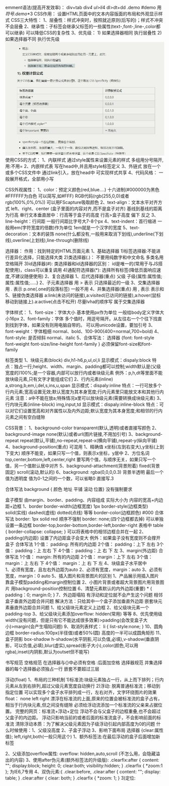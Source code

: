 emment语法(提高开发效率)：
div+tab   div*4   ul>li*4   dl>dt+dd   .demo   #demo   用$符号  .demo$*3
CSS作用：
设置HTML页面中的文本内容版面的布局和外观显示样式
CSS三大特性：
  1、层叠性：样式冲突时，按照就近原则(后写的)；样式不冲突不会层叠
  2、继承性：子标签会继承父标签的一些属性(text-,font-,line-,color都可以继承)  可以降低CSS的复杂性
  3、优先级：
    1) 如果选择器相同 执行层叠性
    2) 如果选择器不同 执行优先级   <img src = "media/优先级.png">
使用CSS的方式：
  1、内联样式  通过style属性来设置元素的样式  多组用分号隔开,用:不用=
  2、内嵌样式表  写在head中,并且用style标签定义
     <style type = "text/css">
        选择器 {
          属性1：属性值1;
          ......
        }
     </style>
  3、外链式  放在一个或多个CSS文件中    通过link引入，放在head中   可实现样式共享
      <link rel="stylesheet" type="text/css" href="style.css" />
  4、代码风格： 一般展开格式，全部用小写

CSS外观属性：
  1、color：预定义颜色(red,blue....)  十六进制(#000000为黑色 #FFFFFF为白色  可以简写,如#FFF)  RGB代码(rgb(255,0,0)或者rgb(100%,0%,0%))   可以用FScapture吸取颜色
  2、text-align：文本水平对齐方式   left、right、center  (盒子里面的内容对齐,而不是盒子对齐)
    基线到基线的距离为行高 单行文本垂直居中：行高等于盒子的高度   行高>盒子高度 偏下   反之
  3、line-height：行间距   一般行间距比字号大7-8个px
  4、text-indent：首行缩进   一般用em(字符宽度的倍数)作为单位   1em就是一个汉字的宽度
  5、text-decoration：文本的装饰
    none(什么都没有,一般用来取消下划线),underline(下划线),overline(上划线),line-through(删除线)

选择器：
  作用：找到特定的HTML页面元素
  1、基础选择器
    1)标签选择器:不能进行差异化选择，只能选择大类
    2)类选择器(.)：
      不要用纯数字和中文命名
      多类名用空格隔开
    3)id选择器(#):
      类选择器和id选择器的区别： id是唯一的(常用于与JS搭配使用)，class可以重复调用
    4)通配符选择器(*):  选择所有标签(降低页面响应速度,不建议随便使用)
  2、复合选择器
    1、后代选择器(重点)  父级 子级{属性:属性值;属性:属性值;.....}
    2、子元素选择器      用 > 表示  只选择最近的一级
    3、交集选择器        用 . 表示  p.one(.one的段落标签)    一般不用
    4、并集选择器(重点)  用 , 表示   表示和
    5、链接伪类选择器
      a:link(未访问的链接),a:visited(已访问的链接),a:hover(鼠标移动到链接上).a:active(点击不松开)   尽量lvha的顺序写 属于交集选择器

字体样式：
  1、font-size：字体大小  基本使用px作为单位  一般给body定义字体大小16px
  2、font-family：字体
    多个值时，用逗号隔开。从左往右一个个往下找直到找到字体，如果没有则用电脑自带的。
    可以用unicode设置，要加引号
  3、font-weight：字体粗细
    normal、bold、100-900(400=normal,700=bold)
  4、font-style: 是否倾斜
    normal、italic
  5、合体写法：
    选择器 {font: font-style font-weight font-size/line-height font-family }  必须保留font-size和font-family

标签类型
  1、块级元素(block)    div,h1-h6,p,ul,ol,li   显示模式：dispaly:block
    特点：独占一行;height、width、margin、padding都可以控制;width默认是(父级宽度的)100%;是一个容器,内部可以放行内或者块级元素
    例外：p,h,dt等里面不能放块级元素,只有文字才能组成它们
  2、行内元素(inline)   a,strong,b,em,i,del,s,ins,u,span     显示模式：dispaly:inline
    特点：一行可放多个行内元素;宽高设置无效;默认宽度为其本身宽度;行内元素里只能放文本和其他行内元素
    注意：a中不能在放a;特殊情况a里可以放块级元素(需要转换成块级元素)
  3、行内块元素(inline-block)   img,input,td    显示模式：dispaly:inline-block
    特点：可以对它们设置宽高和对齐属性以及内外边距;默认宽度为其本身宽度;和相邻的行内元素之间有空白缝隙

CSS背景：
  1、background-color   transparent(默认,透明)或者直接写颜色
  2、background-image   none(默认)或者url(图片链接,不用加引号)
  3、background-repeat  repeat(默认,平铺),no-repeat,repeat-x(横向平铺),repeat-y(纵向平铺)
  4、background-position(重点)  可混用
    1、精确值    x坐标(左到右变大),y坐标(上到下变大)  顺序不能变，如果只写一个值，则表示x坐标，y居中
    2、方位名词  top,center,bottom,left,center,right  要写两个值，与顺序无关，如果只写一个值，另一个值默认居中对齐
  5、background-attachment(背景附着)   fixed(背景固定)  scroll(滚动,默认的)
  6、background: rgba(0,0,0,0.3) 背景半透明  最后一个值为透明度   值为0-1之间的一个数，可以省略0 直接写.3

  合体写法 background { 颜色 地址 平铺 滚动 位置}   没有强制要求


盒子模型    由margin、border、padding、内容组成    实际大小为 内容的宽高+内边距+边框
  1、border
    border-width(边框宽度)  1px
    border-style(边框类型)  solid(实线) dashed(虚线) dotted(点线)  等等
    border-color(边框颜色)  #000
    合体写法 border: 1px solid red   顺序不强制 border: none;(四个边框都去掉)
    可以单独设置一条边框   border-top,border-bottom,border-left,border-right
    表格中 table { border-collapse: collapse; }  可以将表格中的相邻边框合并在一起
  2、padding(内边距)   设置了内边距盒子会变大   例外：如果盒子没有宽度则不会撑开盒子
    合体写法
      1个值： padding: 所有的内边距
      2个值： padding：上下  左右
      3个值： padding：上 左右 下
      4个值： padding：上 右 下 左
  3、margin(外边距)
    合体写法
      1个值： margin: 所有的内边距
      2个值： margin：上下  左右
      3个值： margin：上 左右 下
      4个值： margin：上 右 下 左
  4、块级盒子水平居中    
    1、必须有宽度，且左右外边距为auto
    2、必须有宽度，margin：auto
    3、必须有宽度，margin：0 auto
  5、插入图片和背景图片的区别 
    1、产品展示用插入图片  靠盒子模型padding和margin控制位置
    2、小图片背景或者超大背景图片用背景图片   用background-position控制位置
  6、清楚元素默认的内外边距(重要)
    * {
      padding：0;
      margin:0;
    }
  7、外边距塌陷
    有浮动和定位就不会产生这个问题
    相邻盒子垂直外边距合并问题    解决方法：只给其中一个盒子添加垂直外边距
    嵌套块元素垂直外边距合并问题  1、给父级块元素定义上边框   2、给父级块元素一个padding-top   3、给父级块元素添加overflow: hidden(常用)  等等
  8、优先使用级   width(没有问题，但是只有它不能达成很多效果)>padding(会改变盒子大小)>margin(会产生塌陷问题)
  9、取消列表样式： li { list-style:none; }
  10、圆角边框   border-radius:100px(半径值)或者50%(圆)  高度的一半可以成圆角矩形
  11、盒子阴影   box-shadow
      h-shadow(水平阴影,可以负值,必填),v-shadow(垂直阴影，可以负值,必填),blur(虚实),spread(影子大小),color(颜色,可以用rgba),inset(内阴影,默认为outset但不能写)

书写规范
  空格规范  在选择器与{}中必须有空格   :后面加空格
  选择器规范  并集选择器的每个选择器必须独占一行    嵌套不要超过三层


浮动(float)
  1、布局的三种机制
    1)标准流:块级元素独占一行，从上而下排列；行内元素从左到右排列,超过父级元素宽度自动换行
    2)浮动: 脱离普通标准流；移动到指定位置   可以实现多个盒子水平排列成一行，左右对齐，文字环绕图片的效果
      float： none  left  right
      漂浮在标准流的上面,原来的位置会被标准流的盒子占有，相当于行内块元素,但之间没有缝隙
      必须给浮动流添加一个标准流的父亲来占据位置。 完整的网页：标准流+浮动+定位
      浮动不会与父盒子的边框重叠,也不会超过父盒子的内边距。
      浮动只影响当前的或者后面的标准流盒子，不会影响前面的标准流
      清除浮动本质：为了解决父级元素因为子级浮动引起内部高度为0的问题
        什么时候使用：1、父级没高度 2、子盒子浮动 3、影响下面布局
        选择器 {clear:属性值};  left,right,both(一般只用这个)
        1、额外标签法:在最后浮动的盒子后面增加新标签  <div style="clear:both"></div>
        2、父级添加overflow属性: overflow: hidden,auto,scroll (不怎么用，会隐藏溢出的内容)
        3、使用after伪元素(额外标签法的升级版): 
          .clearfix:after {
            content: "";
            display:block;
            height: 0;
            clear:both;
            visibility:hidden;
          }
          .clearfix { *zoom:1 }; 为IE6,7专用
        4、双伪元素:{
          .clear:before,
          .clear:after {
            content: "";
            display: table;
          }
          .clear:after {
            clear: both;
          }
          .clearfix {
            *zoom: 1;
          }
    3)定位:
